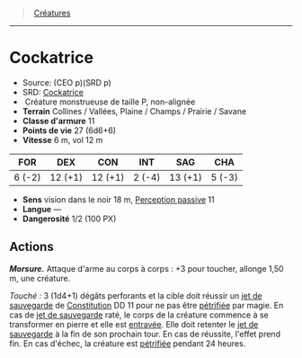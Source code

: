 ﻿> [Créatures](hd_monsters.md)

---

# Cockatrice

- Source: (CEO p)(SRD p)
- SRD: [Cockatrice](srd_monsters_cockatrice.md)
-  Créature monstrueuse de taille P, non-alignée
- **Terrain** Collines / Vallées, Plaine / Champs / Prairie / Savane
- **Classe d'armure** 11
- **Points de vie** 27 (6d6+6)
- **Vitesse** 6 m, vol 12 m

|FOR|DEX|CON|INT|SAG|CHA|
|---|---|---|---|---|---|
| 6 (-2)|12 (+1)|12 (+1)| 2 (-4)|13 (+1)| 5 (-3)|

- **Sens** vision dans le noir 18 m, [Perception passive](hd_abilities_dexterity_perception_passive.md) 11
- **Langue** —
- **Dangerosité** 1/2 (100 PX)

## Actions

**_Morsure._** Attaque d'arme au corps à corps : +3 pour toucher, allonge 1,50 m, une créature.

_Touché :_ 3 (1d4+1) dégâts perforants et la cible doit réussir un [jet de sauvegarde](hd_abilities_jets_de_sauvegarde.md) de [Constitution](hd_abilities_constitution.md) DD 11 pour ne pas être [pétrifiée](hd_conditions_petrifie.md) par magie. En cas de [jet de sauvegarde](hd_abilities_jets_de_sauvegarde.md) raté, le corps de la créature commence à se transformer en pierre et elle est [entravée](hd_conditions_entrave.md). Elle doit retenter le [jet de sauvegarde](hd_abilities_jets_de_sauvegarde.md) à la fin de son prochain tour. En cas de réussite, l'effet prend fin. En cas d'échec, la créature est [pétrifiée](hd_conditions_petrifie.md) pendant 24 heures.

